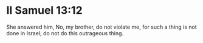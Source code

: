 # II Samuel 13:12

She answered him, No, my brother, do not violate me, for such a thing is not done in Israel; do not do this outrageous thing.
